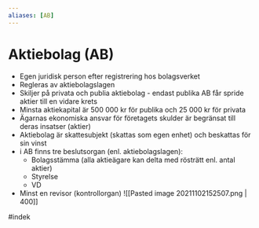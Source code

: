 ```yaml
---
aliases: [AB]
---
```

# Aktiebolag (AB)
- Egen juridisk person efter registrering hos bolagsverket
- Regleras av aktiebolagslagen
- Skiljer på privata och publia aktiebolag - endast publika AB får spride aktier till en vidare krets
- Minsta aktiekapital är 500 000 kr för publika och 25 000 kr för privata 
- Ägarnas ekonomiska ansvar för företagets skulder är begränsat till deras insatser (aktier)
- Aktiebolag är skattesubjekt (skattas som egen enhet) och beskattas för sin vinst
- i AB finns tre beslutsorgan (enl. aktiebolagslagen):
	- Bolagsstämma (alla aktieägare kan delta med rösträtt enl. antal aktier)
	- Styrelse
	- VD
- Minst en revisor (kontrollorgan)
![[Pasted image 20211102152507.png | 400]]

#indek 